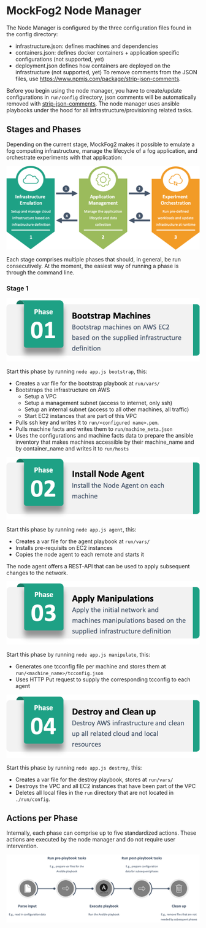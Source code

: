 # MockFog2 Node Manager

The Node Manager is configured by the three configuration files found in the config directory:
- infrastructure.json: defines machines and dependencies
- containers.json: defines docker containers + application specific configurations (not supported, yet)
- deployment.json defines how containers are deployed on the infrastructure (not supported, yet)
To remove comments from the JSON files, use https://www.npmjs.com/package/strip-json-comments.

Before you begin using the node manager, you have to create/update configurations in `run/config` directory, json comments will be automatically removed with [strip-json-comments](https://www.npmjs.com/package/strip-json-comments).
The node manager uses ansible playbooks under the hood for all infrastructure/provisioning related tasks.

## Stages and Phases

Depending on the current stage, MockFog2 makes it possible to emulate a fog computing infrastructure, manage the lifecycle of a fog application, and orchestrate experiments with that application:

![](../misc/Stages.png)

Each stage comprises multiple phases that should, in general, be run consecutively.
At the moment, the easiest way of running a phase is through the command line.

### Stage 1

![](../misc/Stage1-01_Bootstrap.png)

Start this phase by running `node app.js bootstrap`, this:
- Creates a var file for the bootstrap playbook at `run/vars/`
- Bootstraps the infrastructure on AWS
    - Setup a VPC
    - Setup a management subnet (access to internet, only ssh)
    - Setup an internal subnet (access to all other machines, all traffic)
    - Start EC2 instances that are part of this VPC
- Pulls ssh key and writes it to `run/<configured name>.pem`.
- Pulls machine facts and writes them to `run/machine_meta.json`
- Uses the configurations and machine facts data to prepare the ansible inventory that makes machines accessible by their machine_name and by container_name and writes it to `run/hosts`

![](../misc/Stage1-02_Agent.png)

Start this phase by running `node app.js agent`, this:
- Creates a var file for the agent playbook at `run/vars/`
- Installs pre-requisits on EC2 instances
- Copies the node agent to each remote and starts it

The node agent offers a REST-API that can be used to apply subsequent changes to the network.

![](../misc/Stage1-03_Manipulate.png)

Start this phase by running `node app.js manipulate`, this:
- Generates one tcconfig file per machine and stores them at `run/<machine_name>/tcconfig.json`
- Uses HTTP Put request to supply the corresponding tcconfig to each agent

![](../misc/Stage1-04_Destroy.png)

Start this phase by running `node app.js destroy`, this:
- Creates a var file for the destroy playbook, stores at `run/vars/`
- Destroys the VPC and all EC2 instances that have been part of the VPC
- Deletes all local files in the `run` directory that are not located in `./run/config`.

## Actions per Phase

Internally, each phase can comprise up to five standardized actions.
These actions are executed by the node manager and do not require user intervention.

![](../misc/Actions.png)
